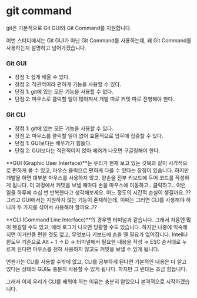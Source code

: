 # git command

git은 기본적으로 Git GUI와 Git Command를 지원합니다.

이번 스터디에서는 Git GUI가 아닌 Git Command를 사용하는데, 왜 Git Command를 사용하는지 설명하고 넘어가겠습니다.

### **Git GUI**

* 장점 1: 쉽게 배울 수 있다.
* 장점 2: 직관적이라 편하게 기능을 사용할 수 있다.
* 단점 1: git에 있는 모든 기능을 사용할 수 없다.
* 단점 2: 마우스로 클릭할 일이 많아져서 개발 따로 커밋 따로 진행해야 한다.

### Git CLI

* 장점 1: git에 있는 모든 기능을 사용할 수 있다.
* 장점 2: 마우스를 클릭할 일이 없어 효율적으로 업무에 집중할 수 있다.
* 단점 1: GUI보다는 배우기가 힘들다.
* 단점 2: GUI보다는 직관적이지 않아 에러가 나오면 구글링해야 한다.

**GUI (Graphic User Interface)**는 우리가 현재 보고 있는 깃북과 같이 시각적으로 편하게 볼 수 있고, 마우스 클릭으로 편하게 다룰 수 있다는 장점이 있습니다. 하지만 개발을 하면 대부분 마우스를 사용하지 않고, 양손을 전부 키보드에 두어 코드를 작성하게 됩니다. 이 과정에서 커밋을 보낼 때마다 손을 마우스에 이동하고.. 클릭하고.. 이런 일을 하루에 수십 번 반복한다고 생각해보세요. 어느 정도의 시간적 손실이 생길까요..?? 그리고 GUI에서는 지원하지 않는 기능이 존재하는데, 이때는 그러면 CLI를 사용해야 하니까 두 가지를 섞어서 사용해야 할까요..??

**CLI (Command Line Interface)**의 경우엔 터미널과 같습니다. 그래서 처음엔 많이 헷갈릴 수도 있고, 에러 로그가 나오면 당황할 수도 있습니다. 하지만 나중에 익숙해지면 이거만큼 편한 것도 없고, 무엇보다 키보드에 손을 뗄 필요가 없어집니다. IntelliJ 윈도우 기준으로 Alt + 1 → D → 터미널에서 필요한 내용을 작성 → ESC 순서대로 누르게 된다면 마우스를 전혀 사용하지 않고도 커밋을 보낼 수 있게 됩니다.

언젠가는 CLI를 사용할 수밖에 없고, CLI를 공부하게 된다면 기본적인 내용은 다 알고 있다는 상태라 GUI도 충분히 사용할 수 있게 됩니다. 하지만 그 반대는 조금 힘듭니다.

그래서 이제 우리가 CLI를 배워야 하는 이유는 충분히 알았으니 본격적으로 시작하겠습니다.
